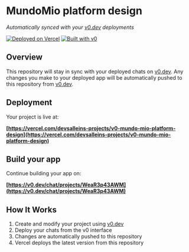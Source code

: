# MundoMio platform design

*Automatically synced with your [v0.dev](https://v0.dev) deployments*

[![Deployed on Vercel](https://img.shields.io/badge/Deployed%20on-Vercel-black?style=for-the-badge&logo=vercel)](https://vercel.com/devsalleins-projects/v0-mundo-mio-platform-design)
[![Built with v0](https://img.shields.io/badge/Built%20with-v0.dev-black?style=for-the-badge)](https://v0.dev/chat/projects/WeaR3p43AWM)

## Overview

This repository will stay in sync with your deployed chats on [v0.dev](https://v0.dev).
Any changes you make to your deployed app will be automatically pushed to this repository from [v0.dev](https://v0.dev).

## Deployment

Your project is live at:

**[https://vercel.com/devsalleins-projects/v0-mundo-mio-platform-design](https://vercel.com/devsalleins-projects/v0-mundo-mio-platform-design)**

## Build your app

Continue building your app on:

**[https://v0.dev/chat/projects/WeaR3p43AWM](https://v0.dev/chat/projects/WeaR3p43AWM)**

## How It Works

1. Create and modify your project using [v0.dev](https://v0.dev)
2. Deploy your chats from the v0 interface
3. Changes are automatically pushed to this repository
4. Vercel deploys the latest version from this repository